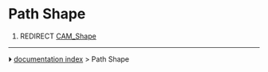 # Path Shape
1.  REDIRECT [CAM_Shape](CAM_Shape.md)



---
⏵ [documentation index](../README.md) > Path Shape
